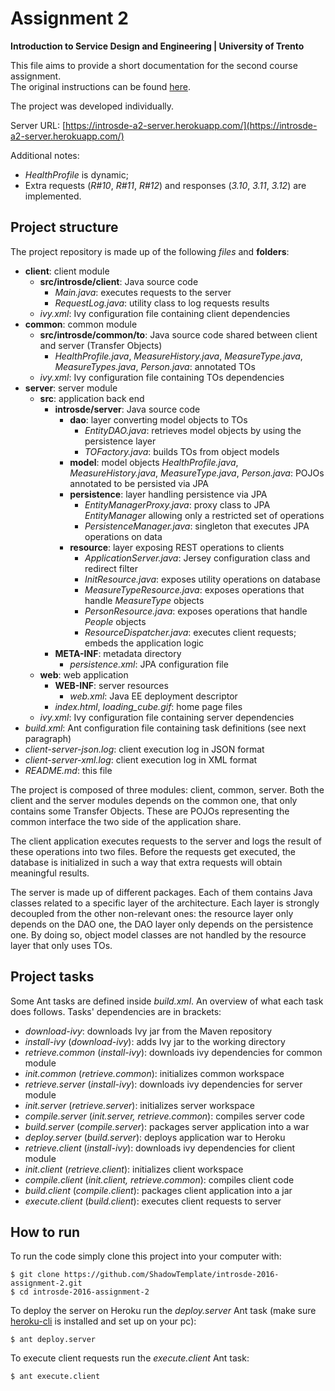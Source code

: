 # Assignment 2

**Introduction to Service Design and Engineering | University of Trento**

This file aims to provide a short documentation for the second course assignment.  
The original instructions can be found [here](https://sites.google.com/a/unitn.it/introsde_2016-17/lab-sessions/assignments/assignment-2).

The project was developed individually.

Server URL: [https://introsde-a2-server.herokuapp.com/](https://introsde-a2-server.herokuapp.com/)

Additional notes:
* *HealthProfile* is dynamic;
* Extra requests (*R#10*, *R#11*, *R#12*) and responses (*3.10*, *3.11*, *3.12*) are implemented.

## Project structure

The project repository is made up of the following *files* and **folders**:
* **client**: client module
    * **src/introsde/client**: Java source code
        * *Main.java*: executes requests to the server
        * *RequestLog.java*: utility class to log requests results
    * *ivy.xml*: Ivy configuration file containing client dependencies  
* **common**: common module
    * **src/introsde/common/to**: Java source code shared between client and server (Transfer Objects)
        * *HealthProfile.java*, *MeasureHistory.java*, *MeasureType.java*, *MeasureTypes.java*, *Person.java*: annotated TOs
    * *ivy.xml*: Ivy configuration file containing TOs dependencies
* **server**: server module
    * **src**: application back end 
        * **introsde/server**: Java source code
            * **dao**: layer converting model objects to TOs
                * *EntityDAO.java*: retrieves model objects by using the persistence layer
                * *TOFactory.java*: builds TOs from object models 
            * **model**: model objects
                *HealthProfile.java*, *MeasureHistory.java*, *MeasureType.java*, *Person.java*: POJOs annotated to be persisted via JPA
            * **persistence**: layer handling persistence via JPA
                * *EntityManagerProxy.java*: proxy class to JPA *EntityManager* allowing only a restricted set of operations 
                * *PersistenceManager.java*: singleton that executes JPA operations on data
            * **resource**: layer exposing REST operations to clients 
                * *ApplicationServer.java*: Jersey configuration class and redirect filter
                * *InitResource.java*: exposes utility operations on database
                * *MeasureTypeResource.java*: exposes operations that handle *MeasureType* objects 
                * *PersonResource.java*: exposes operations that handle *People* objects
                * *ResourceDispatcher.java*: executes client requests; embeds the application logic
        * **META-INF**: metadata directory
            * *persistence.xml*: JPA configuration file            
    * **web**: web application
        * **WEB-INF**: server resources
            * *web.xml*: Java EE deployment descriptor
        * *index.html*, *loading_cube.gif*: home page files 
    * *ivy.xml*: Ivy configuration file containing server dependencies 
* *build.xml*: Ant configuration file containing task definitions (see next paragraph)
* *client-server-json.log*: client execution log in JSON format  
* *client-server-xml.log*: client execution log in XML format
* *README.md*: this file


The project is composed of three modules: client, common, server. 
Both the client and the server modules depends on the common one, that only contains some Transfer Objects.
These are POJOs representing the common interface the two side of the application share.

The client application executes requests to the server and logs the result of these operations into two files.
Before the requests get executed, the database is initialized in such a way that extra requests will obtain meaningful results.

The server is made up of different packages. Each of them contains Java classes related to a specific layer of the architecture.
Each layer is strongly decoupled from the other non-relevant ones: the resource layer only depends on the DAO one, 
the DAO layer only depends on the persistence one. By doing so, object model classes are not handled by the resource layer
that only uses TOs.


## Project tasks

Some Ant tasks are defined inside *build.xml*. An overview of what each task does follows. Tasks' dependencies are in brackets:
* *download-ivy*: downloads Ivy jar from the Maven repository
* *install-ivy* (*download-ivy*): adds Ivy jar to the working directory
* *retrieve.common* (*install-ivy*): downloads ivy dependencies for common module
* *init.common* (*retrieve.common*): initializes common workspace
* *retrieve.server* (*install-ivy*): downloads ivy dependencies for server module
* *init.server* (*retrieve.server*): initializes server workspace
* *compile.server* (*init.server, retrieve.common*): compiles server code 
* *build.server* (*compile.server*): packages server application into a war
* *deploy.server* (*build.server*): deploys application war to Heroku
* *retrieve.client* (*install-ivy*): downloads ivy dependencies for client module
* *init.client* (*retrieve.client*): initializes client workspace
* *compile.client* (*init.client, retrieve.common*): compiles client code 
* *build.client* (*compile.client*): packages client application into a jar
* *execute.client* (*build.client*): executes client requests to server


## How to run

To run the code simply clone this project into your computer with:
```
$ git clone https://github.com/ShadowTemplate/introsde-2016-assignment-2.git
$ cd introsde-2016-assignment-2
```

To deploy the server on Heroku run the *deploy.server* Ant task (make sure [heroku-cli](https://devcenter.heroku.com/articles/heroku-command-line) is installed and set up on your pc):
```
$ ant deploy.server
```

To execute client requests run the *execute.client* Ant task:
```
$ ant execute.client
```
